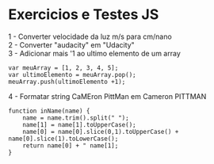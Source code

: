 # Exercicios e Testes JS

1 - Converter velocidade da luz m/s para cm/nano   
2 - Converter "audacity" em "Udacity"   
3 - Adicionar mais '1 ao ultimo elemento de um array  

```
var meuArray = [1, 2, 3, 4, 5];
var ultimoElemento = meuArray.pop();
meuArray.push(ultimoElemento +1);
```
4 - Formatar string CaMEron PittMan  em Cameron PITTMAN

```
function inName(name) {
    name = name.trim().split(" ");
    name[1] = name[1].toUpperCase();
    name[0] = name[0].slice(0,1).toUpperCase() + name[0].slice(1).toLowerCase();
    return name[0] + " name[1];
}
```